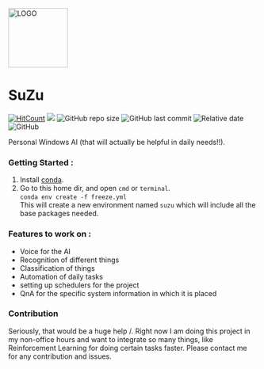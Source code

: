<img src="https://i.imgur.com/i43Ulut.png" alt="LOGO" width="120" height="120">

# SuZu
[![HitCount](http://hits.dwyl.io/ASH1998/SuZu.svg)](https://ash1998.github.io/SuZu/) ![](https://img.shields.io/badge/version-0.1-blueviolet) ![GitHub repo size](https://img.shields.io/github/repo-size/ASH1998/SuZu?color=orangered) ![GitHub last commit](https://img.shields.io/github/last-commit/ASH1998/SuZu) ![Relative date](https://img.shields.io/date/1569772053?label=Project%20Start%20Date) ![GitHub](https://img.shields.io/github/license/ASH1998/SuZu?color=blue&style=social)

Personal Windows AI (that will actually be helpful in daily needs!!).

### Getting Started : 
1. Install [conda](https://conda.io/projects/conda/en/latest/user-guide/install/index.html?highlight=conda#regular-installation).
2. Go to this home dir, and open `cmd` or `terminal`.   
`conda env create -f freeze.yml`   
This will create a new environment named `suzu` which will include all the base packages needed.

### Features to work on : 

- Voice for the AI
- Recognition of different things
- Classification of things
- Automation of daily tasks
- setting up schedulers for the project
- QnA for the specific system information in which it is placed



### Contribution
Seriously, that would be a huge help \/.
Right now I am doing this project in my non-office hours and want to integrate so many things, like Reinforcement Learning for doing 
certain tasks faster.
Please contact me for any contribution and issues.
